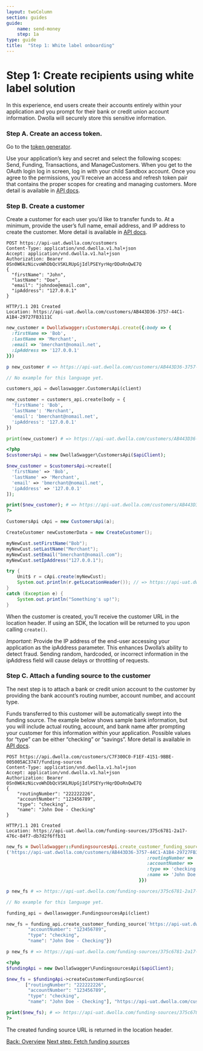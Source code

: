 ```yaml
---
layout: twoColumn
section: guides
guide: 
    name: send-money
    step: 1a
type: guide
title:  "Step 1: White label onboarding"
---
```


# Step 1: Create recipients using white label solution

In this experience, end users create their accounts entirely within your application and you prompt for their bank or credit union account information. Dwolla will securely store this sensitive information.

### Step A. Create an access token.
Go to the <a href="http://dwolla-token.herokuapp.com" target="_blank">token generator</a>. 

Use your application’s key and secret and select the following scopes: Send, Funding, Transactions, and ManageCustomers. When you get to the OAuth login log in screen, log in with your child Sandbox account. Once you agree to the permissions, you'll receive an access and refresh token pair that contains the proper scopes for creating and managing customers. More detail is available in [API docs](https://docsv2.dwolla.com/#oauth).

### Step B. Create a customer

Create a customer for each user you’d like to transfer funds to. At a minimum, provide the user’s full name, email address, and IP address to create the customer. More detail is available in [API docs](https://docsv2.dwolla.com/#customers).

```raw
POST https://api-uat.dwolla.com/customers
Content-Type: application/vnd.dwolla.v1.hal+json
Accept: application/vnd.dwolla.v1.hal+json
Authorization: Bearer 0Sn0W6kzNicvoWhDbQcVSKLRUpGjIdlPSEYyrHqrDDoRnQwE7Q
{
  "firstName": "John",
  "lastName": "Doe",
  "email": "johndoe@email.com",
  "ipAddress": "127.0.0.1"
}

HTTP/1.1 201 Created
Location: https://api-uat.dwolla.com/customers/AB443D36-3757-44C1-A1B4-29727FB3111C
```
```ruby
new_customer = DwollaSwagger::CustomersApi.create({:body => {
  :firstName => 'Bob',
  :lastName => 'Merchant',
  :email => 'bmerchant@nomail.net',
  :ipAddress => '127.0.0.1'
}})

p new_customer # => https://api-uat.dwolla.com/customers/AB443D36-3757-44C1-A1B4-29727FB3111C
```
```javascript
// No example for this language yet.
```
```python
customers_api = dwollaswagger.CustomersApi(client)

new_customer = customers_api.create(body = {
  'firstName': 'Bob', 
  'lastName': 'Merchant',
  'email': 'bmerchant@nomail.net',
  'ipAddress': '127.0.0.1'
})

print(new_customer) # => https://api-uat.dwolla.com/customers/AB443D36-3757-44C1-A1B4-29727FB3111C
```
```php
<?php
$customersApi = new DwollaSwagger\CustomersApi($apiClient);

$new_customer = $customersApi->create([
  'firstName' => 'Bob',
  'lastName' => 'Merchant',
  'email' => 'bmerchant@nomail.net',
  'ipAddress' => '127.0.0.1'
]);

print($new_customer); # => https://api-uat.dwolla.com/customers/AB443D36-3757-44C1-A1B4-29727FB3111C
?>
```
```java
CustomersApi cApi = new CustomersApi(a);

CreateCustomer newCustomerData = new CreateCustomer();

myNewCust.setFirstName("Bob");
myNewCust.setLastName("Merchant");
myNewCust.setEmail("bmerchant@nomail.com");
myNewCust.setIpAddress("127.0.0.1");

try {
    Unit$ r = cApi.create(myNewCust);
    System.out.println(r.getLocationHeader()); // => https://api-uat.dwolla.com/customers/AB443D36-3757-44C1-A1B4-29727FB3111C
}
catch (Exception e) {
    System.out.println("Something's up!");
}
```

When the customer is created, you’ll receive the customer URL in the location header. If using an SDK, the location will be returned to you upon calling `create()`.

*Important*: Provide the IP address of the end-user accessing your application as the ipAddress parameter. This enhances Dwolla’s  ability to detect fraud. Sending random, hardcoded, or incorrect information in the ipAddress field will cause delays or throttling of requests.

### Step C. Attach a funding source to the customer

The next step is to attach a bank or credit union account to the customer by providing the bank account’s routing number, account number, and account type. 

Funds transferred to this customer will be automatically swept into the funding source. The example below shows sample bank information, but you will include actual routing, account, and bank name after prompting your customer for this information within your application. Possible values for “type” can be either “checking” or “savings”. More detail is available in [API docs](https://docsv2.dwolla.com/#funding-sources). 

```raw
POST https://api.dwolla.com/customers/C7F300C0-F1EF-4151-9BBE-005005AC3747/funding-sources
Content-Type: application/vnd.dwolla.v1.hal+json
Accept: application/vnd.dwolla.v1.hal+json
Authorization: Bearer 0Sn0W6kzNicvoWhDbQcVSKLRUpGjIdlPSEYyrHqrDDoRnQwE7Q
{
    "routingNumber": "222222226",
    "accountNumber": "123456789",
    "type": "checking",
    "name": "John Doe - Checking"
}

HTTP/1.1 201 Created
Location: https://api-uat.dwolla.com/funding-sources/375c6781-2a17-476c-84f7-db7d2f6ffb31
```
```ruby
new_fs = DwollaSwagger::FundingsourcesApi.create_customer_funding_source \ 
('https://api-uat.dwolla.com/customers/AB443D36-3757-44C1-A1B4-29727FB3111C', {:body => {
                                                    :routingNumber => '222222226',
                                                    :accountNumber => '123456789',
                                                    :type => 'checking',
                                                    :name => 'John Doe - Checking'
                                                 }})

p new_fs # => https://api-uat.dwolla.com/funding-sources/375c6781-2a17-476c-84f7-db7d2f6ffb31
```
```javascript
// No example for this language yet.
```
```python
funding_api = dwollaswagger.FundingsourcesApi(client)

new_fs = funding_api.create_customer_funding_source('https://api-uat.dwolla.com/customers/AB443D36-3757-44C1-A1B4-29727FB3111C', body = {"routingNumber": "222222226",
        "accountNumber": "123456789",
        "type": "checking",
        "name": "John Doe - Checking"})

p new_fs # => https://api-uat.dwolla.com/funding-sources/375c6781-2a17-476c-84f7-db7d2f6ffb31
```
```php
<?php
$fundingApi = new DwollaSwagger\FundingsourcesApi($apiClient);

$new_fs = $fundingApi->createCustomerFundingSource(
       ["routingNumber": "222222226",
        "accountNumber": "123456789",
        "type": "checking",
        "name": "John Doe - Checking"], "https://api-uat.dwolla.com/customers/AB443D36-3757-44C1-A1B4-29727FB3111C");

print($new_fs); # => https://api-uat.dwolla.com/funding-sources/375c6781-2a17-476c-84f7-db7d2f6ffb31
?>
```

The created funding source URL is returned in the location header.

<nav class="pager-nav">
    <a href="./">Back: Overview</a>
    <a href="02-fetch-funding-sources.html">Next step: Fetch funding sources</a>
</nav>